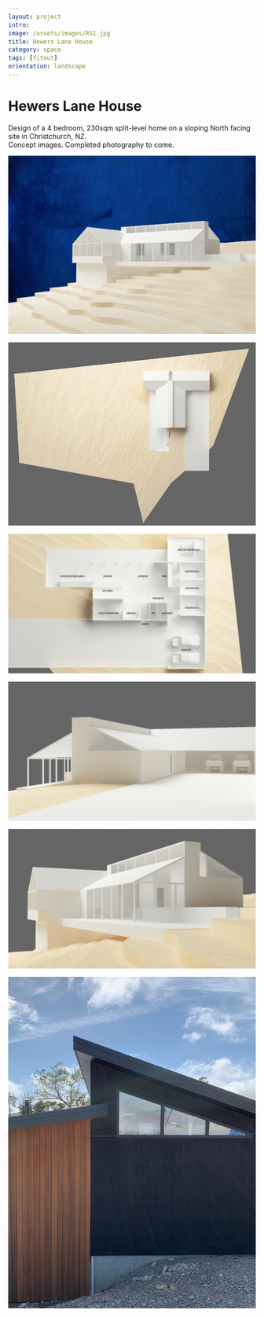 ```yaml
---
layout: project
intro:  
image: /assets/images/RS1.jpg
title: Hewers Lane House
category: space
tags: [fitout]
orientation: landscape
---
```


# Hewers Lane House 

Design of a 4 bedroom, 230sqm split-level home on a sloping North facing site in Christchurch, NZ. <br>
Concept images. Completed photography to come. 

![](/assets/images/RS1.jpg)

![](/assets/images/RS2.jpg)

![](/assets/images/RS3.jpg)

![](/assets/images/RS4.jpg)

![](/assets/images/RS5.jpg)

![](/assets/images/RS6.jpg)


